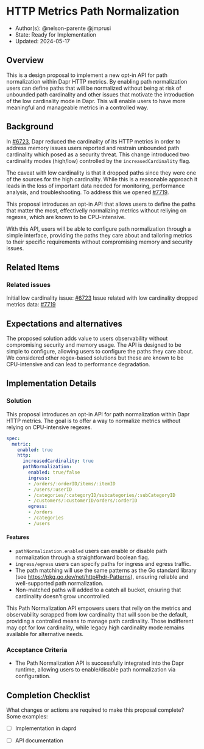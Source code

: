 # HTTP Metrics Path Normalization

* Author(s): @nelson-parente @jmprusi 
* State: Ready for Implementation
* Updated: 2024-05-17

## Overview

This is a design proposal to implement a new opt-in API for path normalization within Dapr HTTP metrics. By enabling path normalization users can define paths that will be normalized without being at risk of unbounded path cardinality and other issues that motivate the introduction of the low cardinality mode in Dapr. This will enable users to have more meaningful and manageable metrics in a controlled way. 

## Background

In [#6723](https://github.com/dapr/dapr/issues/6723), Dapr reduced the cardinality of its HTTP metrics in order to address memory issues users reported and restrain unbounded path cardinality which posed as a security threat. This change introduced two cardinality modes (high/low) controlled by the `increasedCardinality` flag.

The caveat with low cardinality is that it dropped paths since they were one of the sources for the high cardinality. While this is a reasonable approach it leads in the loss of important data needed for monitoring, performance analysis, and troubleshooting. To address this we opened [#7719](https://github.com/dapr/dapr/issues/7719).

This proposal introduces an opt-in API that allows users to define the paths that matter the most, effectivelly normalizing metrics without reliying on regexes, which are known to be CPU-intensive.

With this API, users will be able to configure path normalization through a simple interface, providing the paths they care about and tailoring metrics to their specific requirements without compromising memory and security issues.

## Related Items

### Related issues 

Initial low cardinality issue: [#6723](https://github.com/dapr/dapr/issues/6723)
Issue related with low cardinality dropped metrics data:  [#7719](https://github.com/dapr/dapr/issues/7719)

## Expectations and alternatives

The proposed solution adds value to users observability without compromising security and memory usage. The API is designed to be simple to configure, allowing users to configure the paths they care about. We considered other regex-based solutions but these are known to be CPU-intensive and can lead to performance degradation.

## Implementation Details

### Solution

This proposal introduces an opt-in API for path normalization within Dapr HTTP metrics. The goal is to offer a way to normalize metrics without relying on CPU-intensive regexes.

```yaml
spec:
  metric:
    enabled: true
    http:
      increasedCardinality: true
      pathNormalization:
        enabled: true/false
        ingress:
        - /orders/:orderID/items/:itemID
        - /users/:userID
        - /categories/:categoryID/subcategories/:subCategoryID
        - /customers/:customerID/orders/:orderID
        egress:
        - /orders
        - /categories
        - /users
```

#### Features

- `pathNormalization.enabled` users can enable or disable path normalization through a straightforward boolean flag.
- `ingress/egress` users can specify paths for ingress and egress traffic.
- The path matching will use the same patterns as the Go standard library (see https://pkg.go.dev/net/http#hdr-Patterns), ensuring reliable and well-supported path normalization.
- Non-matched paths will added to a catch all bucket, ensuring that cardinality doesn't grow uncontrolled.


This Path Normalization API empowers users that relly on the metrics and observability scrapped from low cardinality that will soon be the default, providing a controlled means to manage path cardinality. Those indifferent may opt for low cardinality, while legacy high cardinality mode remains available for alternative needs.

### Acceptance Criteria

- The Path Normalization API is successfully integrated into the Dapr runtime, allowing users to enable/disable path normalization via configuration.

## Completion Checklist

What changes or actions are required to make this proposal complete? Some examples:

- [ ] Implementation in daprd
- [ ] API documentation


